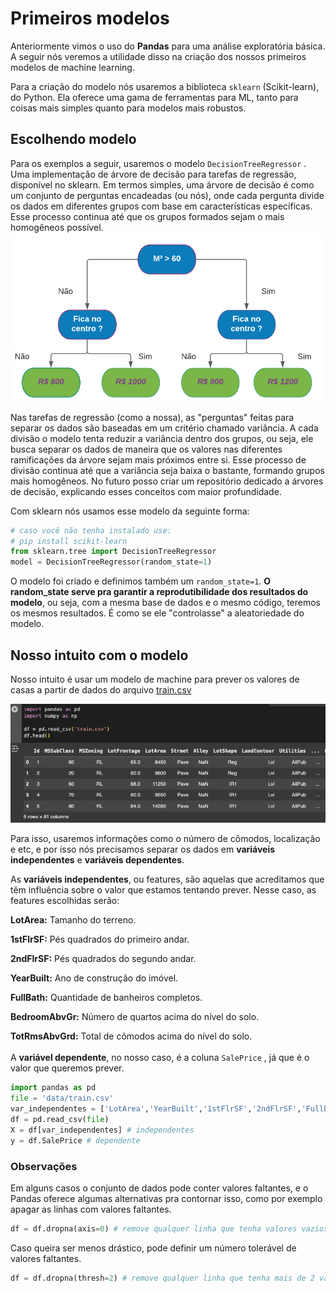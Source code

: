 # Primeiros modelos
Anteriormente vimos o uso do **Pandas** para uma análise exploratória básica. A seguir nós veremos a utilidade disso na criação dos nossos primeiros modelos de machine learning.

Para a criação do modelo nós usaremos a biblioteca 
`sklearn` 
(Scikit-learn), do Python. Ela oferece uma gama de ferramentas para ML, tanto para coisas mais simples quanto para modelos mais robustos. 

## Escolhendo modelo
Para os exemplos a seguir, usaremos o modelo 
`DecisionTreeRegressor`
. Uma implementação de árvore de decisão para tarefas de regressão, disponível no sklearn. Em termos simples, uma árvore de decisão é como um conjunto de perguntas encadeadas (ou nós), onde cada pergunta divide os dados em diferentes grupos com base em características específicas. Esse processo continua até que os grupos formados sejam o mais homogêneos possível.
![](tree.png)

Nas tarefas de regressão (como a nossa), as "perguntas" feitas para separar os dados são baseadas em um critério chamado variância. A cada divisão o modelo tenta reduzir a variância dentro dos grupos, ou seja, ele busca separar os dados de maneira que os valores nas diferentes ramificações da árvore sejam mais próximos entre si. Esse processo de divisão continua até que a variância seja baixa o bastante, formando grupos mais homogêneos. No futuro posso criar um repositório dedicado a árvores de decisão, explicando esses conceitos com maior profundidade. 

Com sklearn nós usamos esse modelo da seguinte forma:

```python
# caso você não tenha instalado use: 
# pip install scikit-learn
from sklearn.tree import DecisionTreeRegressor
model = DecisionTreeRegressor(random_state=1)
```

O modelo foi criado e definimos também um 
`random_state=1`.
 **O random_state serve pra garantir a reprodutibilidade dos resultados do modelo**, ou seja, com a mesma base de dados e o mesmo código, teremos os mesmos resultados. É como se ele "controlasse" a aleatoriedade do modelo.

 ## Nosso intuito com o modelo
 Nosso intuito é usar um modelo de machine para prever os valores de casas a partir de dados do arquivo [train.csv](https://github.com/Marcozz-716/machine-learning-intro/tree/main/02_intro_sklearn/data)

 ![](train%20photo.png)

 Para isso, usaremos informações como o número de cômodos, localização e etc, e por isso nós precisamos separar os dados em **variáveis independentes** e **variáveis dependentes**.
  
 As **variáveis independentes**, ou features, são aquelas que acreditamos que têm influência sobre o valor que estamos tentando prever. Nesse caso, as features escolhidas serão:

**LotArea:** Tamanho do terreno.

**1stFlrSF:** Pés quadrados do primeiro andar.

**2ndFlrSF:** Pés quadrados do segundo andar.

**YearBuilt:** Ano de construção do imóvel.

**FullBath:** Quantidade de banheiros completos.

**BedroomAbvGr:** Número de quartos acima do nível do solo.

**TotRmsAbvGrd:** Total de cômodos acima do nível do solo.
<br>
<br>
A **variável dependente**, no nosso caso, é a coluna
`SalePrice`
, já que é o valor que queremos prever.

```python
import pandas as pd
file = 'data/train.csv'
var_independentes = ['LotArea','YearBuilt','1stFlrSF','2ndFlrSF','FullBath','BedroomAbvGr','TotRmsAbvGrd']
df = pd.read_csv(file)
X = df[var_independentes] # independentes
y = df.SalePrice # dependente
```
### Observações
Em alguns casos o conjunto de dados pode conter valores faltantes, e o Pandas oferece algumas alternativas pra contornar isso, como por exemplo apagar as linhas com valores faltantes. 

```python
df = df.dropna(axis=0) # remove qualquer linha que tenha valores vazios
```

Caso queira ser menos drástico, pode definir um número tolerável de valores faltantes. 

```python
df = df.dropna(thresh=2) # remove qualquer linha que tenha mais de 2 valores vazios
```